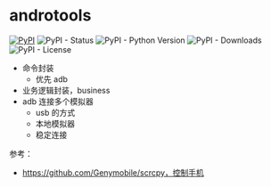 # androtools

[![PyPI](https://img.shields.io/pypi/v/androtools?style=for-the-badge)](https://pypi.org/project/androtools/) ![PyPI - Status](https://img.shields.io/pypi/status/androtools?style=for-the-badge) ![PyPI - Python Version](https://img.shields.io/pypi/pyversions/androtools?style=for-the-badge)  ![PyPI - Downloads](https://img.shields.io/pypi/dw/androtools?style=for-the-badge) ![PyPI - License](https://img.shields.io/pypi/l/androtools?style=for-the-badge)

- 命令封装
    - 优先 adb
- 业务逻辑封装，business
- adb 连接多个模拟器
  - usb 的方式
  - 本地模拟器
  - 稳定连接

参考：
- https://github.com/Genymobile/scrcpy，控制手机